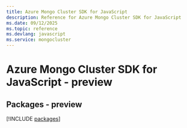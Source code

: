 ```yaml
---
title: Azure Mongo Cluster SDK for JavaScript
description: Reference for Azure Mongo Cluster SDK for JavaScript
ms.date: 09/12/2025
ms.topic: reference
ms.devlang: javascript
ms.service: mongocluster
---
```

# Azure Mongo Cluster SDK for JavaScript - preview
## Packages - preview
[!INCLUDE [packages](mongo-cluster-index.md)]